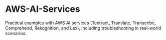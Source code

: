 # AWS-AI-Services
Practical examples with AWS AI services (Textract, Translate, Transcribe, Comprehend, Rekognition, and Lex), including troubleshooting in real-world scenarios.
